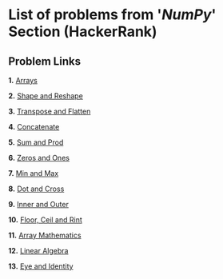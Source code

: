 # List of problems from '*NumPy*' Section (HackerRank)

## Problem Links 

**1.** [Arrays](https://www.hackerrank.com/challenges/np-arrays/problem)

**2.** [Shape and Reshape](https://www.hackerrank.com/challenges/np-shape-reshape/problem)

**3.** [Transpose and Flatten](https://www.hackerrank.com/challenges/np-transpose-and-flatten/problem)

**4.** [Concatenate](https://www.hackerrank.com/challenges/np-concatenate/problem)

**5.** [Sum and Prod](https://www.hackerrank.com/challenges/np-sum-and-prod/problem)

**6.** [Zeros and Ones](https://www.hackerrank.com/challenges/np-zeros-and-ones/problem)

**7.** [Min and Max](https://www.hackerrank.com/challenges/np-min-and-max/problem)

**8.** [Dot and Cross](https://www.hackerrank.com/challenges/np-dot-and-cross/problem)

**9.** [Inner and Outer](https://www.hackerrank.com/challenges/np-inner-and-outer/problem)

**10.** [Floor, Ceil and Rint](https://www.hackerrank.com/challenges/floor-ceil-and-rint/problem)

**11.** [Array Mathematics](https://www.hackerrank.com/challenges/np-array-mathematics/problem)

**12.** [Linear Algebra](https://www.hackerrank.com/challenges/np-linear-algebra/problem)

**13.** [Eye and Identity](https://www.hackerrank.com/challenges/np-eye-and-identity/problem)
